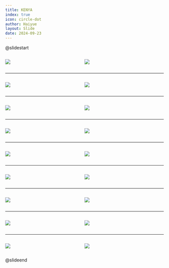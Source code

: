 ```yaml
---
title: KENYA
index: true
icon: circle-dot
author: Haiyue
layout: Slide
date: 2024-09-23
---
```

 
@slidestart

<div style="display:flex">
<div style="flex:1">

![](/reading/english/Level-U/KENYA/001.webp)
</div>
<div style="flex:1">

![](/reading/english/Level-U/KENYA/002.webp)
</div>
</div>

---

<div style="display:flex">
<div style="flex:1">

![](/reading/english/Level-U/KENYA/003.webp)
</div>
<div style="flex:1">

![](/reading/english/Level-U/KENYA/004.webp)
</div>
</div>

---

<div style="display:flex">
<div style="flex:1">

![](/reading/english/Level-U/KENYA/005.webp)
</div>
<div style="flex:1">

![](/reading/english/Level-U/KENYA/006.webp)
</div>
</div>

---

<div style="display:flex">
<div style="flex:1">

![](/reading/english/Level-U/KENYA/007.webp)
</div>
<div style="flex:1">

![](/reading/english/Level-U/KENYA/008.webp)
</div>
</div>

---

<div style="display:flex">
<div style="flex:1">

![](/reading/english/Level-U/KENYA/009.webp)
</div>
<div style="flex:1">

![](/reading/english/Level-U/KENYA/010.webp)
</div>
</div>

---

<div style="display:flex">
<div style="flex:1">

![](/reading/english/Level-U/KENYA/011.webp)
</div>
<div style="flex:1">

![](/reading/english/Level-U/KENYA/012.webp)
</div>
</div>

---

<div style="display:flex">
<div style="flex:1">

![](/reading/english/Level-U/KENYA/013.webp)
</div>
<div style="flex:1">

![](/reading/english/Level-U/KENYA/014.webp)
</div>
</div>

---

<div style="display:flex">
<div style="flex:1">

![](/reading/english/Level-U/KENYA/015.webp)
</div>
<div style="flex:1">

![](/reading/english/Level-U/KENYA/016.webp)
</div>
</div>

---

<div style="display:flex">
<div style="flex:1">

![](/reading/english/Level-U/KENYA/017.webp)
</div>
<div style="flex:1">

![](/reading/english/Level-U/KENYA/018.webp)
</div>
</div>

@slideend
